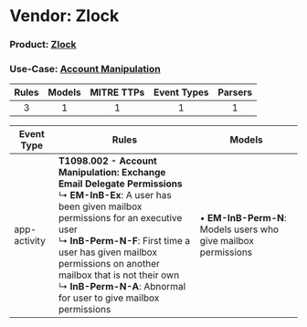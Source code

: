 Vendor: Zlock
=============
### Product: [Zlock](../ds_zlock_zlock.md)
### Use-Case: [Account Manipulation](../../../../UseCases/uc_account_manipulation.md)

| Rules | Models | MITRE TTPs | Event Types | Parsers |
|:-----:|:------:|:----------:|:-----------:|:-------:|
|   3   |   1    |     1      |      1      |    1    |

| Event Type   | Rules                                                                                                                                                                                                                                                                                                                                                             | Models                                                             |
| ------------ | ----------------------------------------------------------------------------------------------------------------------------------------------------------------------------------------------------------------------------------------------------------------------------------------------------------------------------------------------------------------- | ------------------------------------------------------------------ |
| app-activity | <b>T1098.002 - Account Manipulation: Exchange Email Delegate Permissions</b><br> ↳ <b>EM-InB-Ex</b>: A user has been given mailbox permissions for an executive user<br> ↳ <b>InB-Perm-N-F</b>: First time a user has given mailbox permissions on another mailbox that is not their own<br> ↳ <b>InB-Perm-N-A</b>: Abnormal for user to give mailbox permissions |  • <b>EM-InB-Perm-N</b>: Models users who give mailbox permissions |